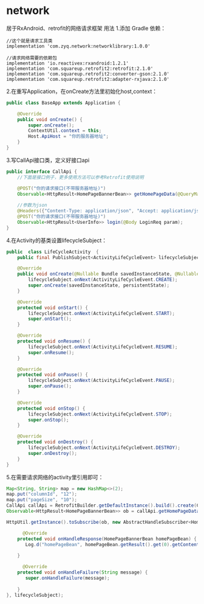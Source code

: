 # network
居于RxAndroid、retrofit的网络请求框架
用法
1.添加 Gradle 依赖：

    //这个就是请求工具类
    implementation 'com.zyq.network:networklibrary:1.0.0'
    
    //请求网络需要的依赖包
    implementation 'io.reactivex:rxandroid:1.2.1'
    implementation 'com.squareup.retrofit2:retrofit:2.1.0'
    implementation 'com.squareup.retrofit2:converter-gson:2.1.0'
    implementation 'com.squareup.retrofit2:adapter-rxjava:2.1.0'

2.在重写Application，在onCreate方法里初始化host,context：

~~~java
public class BaseApp extends Application {

    @Override
    public void onCreate() {
        super.onCreate();
        ContextUtil.context = this;
        Host.ApiHost = "你的服务器地址";
    }
}
~~~

3.写CallApi接口类，定义好接口api
~~~java
public interface CallApi {
    //下面是接口例子，更多使用方法可以参考Retrofit使用说明

    @POST("你的请求接口(不带服务器地址)")
    Observable<HttpResult<HomePageBannerBean>> getHomePageData(@QueryMap Map<String, String> params);
    
    //参数为json
    @Headers({"Content-Type: application/json", "Accept: application/json"})
    @POST("你的请求接口(不带服务器地址)")
    Observable<HttpResult<UserInfo>> login(@Body LoginReq param);
}
~~~

4.在Activity的基类设置lifecycleSubject：
~~~java
public  class LifeCycleActivity  {
    public final PublishSubject<ActivityLifeCycleEvent> lifecycleSubject = PublishSubject.create();

    @Override
    public void onCreate(@Nullable Bundle savedInstanceState, @Nullable PersistableBundle persistentState) {
        lifecycleSubject.onNext(ActivityLifeCycleEvent.CREATE);
        super.onCreate(savedInstanceState, persistentState);
    }

    @Override
    protected void onStart() {
        lifecycleSubject.onNext(ActivityLifeCycleEvent.START);
        super.onStart();
    }

    @Override
    protected void onResume() {
        lifecycleSubject.onNext(ActivityLifeCycleEvent.RESUME);
        super.onResume();
    }

    @Override
    protected void onPause() {
        lifecycleSubject.onNext(ActivityLifeCycleEvent.PAUSE);
        super.onPause();
    }

    @Override
    protected void onStop() {
        lifecycleSubject.onNext(ActivityLifeCycleEvent.STOP);
        super.onStop();
    }

    @Override
    protected void onDestroy() {
        lifecycleSubject.onNext(ActivityLifeCycleEvent.DESTROY);
        super.onDestroy();
    }
}
~~~

5.在需要请求网络的activity里引用即可：
~~~java
Map<String, String> map = new HashMap<>(2);
map.put("columnId", "12");
map.put("pageSize", "10");
CallApi callApi = RetrofitBuilder.getDefaultInstance().build().create(CallApi.class);
Observable<HttpResult<HomePageBannerBean>> ob = callApi.getHomePageData(map);

HttpUtil.getInstance().toSubscribe(ob, new AbstractHandleSubscriber<HomePageBannerBean>() {

      @Override
    protected void onHandleResponse(HomePageBannerBean homePageBean) {
       Log.d("homePageBean", homePageBean.getResult().get(0).getContent());
    
    }

      @Override
    protected void onHandleFailure(String message) {
       super.onHandleFailure(message);
    
    }
}, lifecycleSubject);
~~~            
                
                
